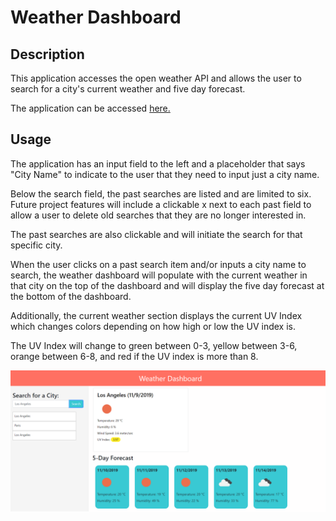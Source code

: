 # Weather Dashboard

## Description

This application accesses the open weather API and allows the user to search for a city's current weather and five day forecast. 

The application can be accessed [here.](https://alexandramj92.github.io/Portfolio/)


## Usage

The application has an input field to the left and a placeholder that says "City Name" to indicate to the user that they need to input just a city name. 

Below the search field, the past searches are listed and are limited to six. Future project features will include a clickable x next to each past field to allow a user to delete old searches that they are no longer interested in. 

The past searches are also clickable and will initiate the search for that specific city. 

When the user clicks on a past search item and/or inputs a city name to search, the weather dashboard will populate with the current weather in that city on the top of the dashboard and will display the five day forecast at the bottom of the dashboard.

Additionally, the current weather section displays the current UV Index which changes colors depending on how high or low the UV index is. 

The UV Index will change to green between 0-3, yellow between 3-6, orange between 6-8, and red if the UV index is more than 8.

![Weather Dashboard](weather-dashboard.PNG)



